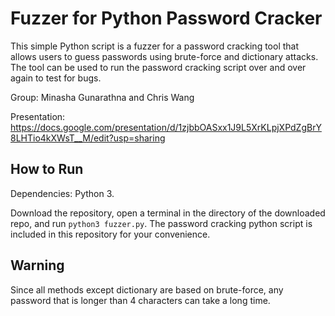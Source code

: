 # Fuzzer for Python Password Cracker

This simple Python script is a fuzzer for a password cracking tool that allows users to guess passwords using brute-force and dictionary attacks. The tool can be used to run the password cracking script over and over again to test for bugs.

Group: Minasha Gunarathna and Chris Wang

Presentation: https://docs.google.com/presentation/d/1zjbbOASxx1J9L5XrKLpjXPdZgBrY8LHTio4kXWsT__M/edit?usp=sharing

## How to Run

Dependencies: Python 3.

Download the repository, open a terminal in the directory of the downloaded repo, and run `python3 fuzzer.py`. The password cracking python script is included in this repository for your convenience.

## Warning

Since all methods except dictionary are based on brute-force, any password that is longer than 4 characters can take a long time.

